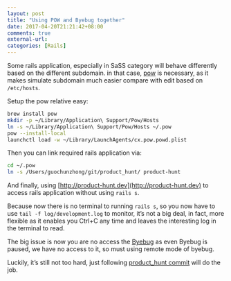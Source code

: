 ```yaml
---
layout: post
title: "Using POW and Byebug together"
date: 2017-04-20T21:21:42+08:00
comments: true
external-url: 
categories: [Rails]
---
```


Some rails application, especially in SaSS category will behave differently based on the different subdomain. in that case, [pow](http://pow.cx) is necessary, as it makes simulate subdomain much easier compare with edit based on `/etc/hosts`.

Setup the pow relative easy:

```bash
brew install pow
mkdir -p ~/Library/Application\ Support/Pow/Hosts
ln -s ~/Library/Application\ Support/Pow/Hosts ~/.pow
pow --install-local
launchctl load -w ~/Library/LaunchAgents/cx.pow.powd.plist
```

Then you can link required rails application via:

```bash
cd ~/.pow
ln -s /Users/guochunzhong/git/product_hunt/ product-hunt
```

And finally, using [http://product-hunt.dev](http://product-hunt.dev) to access rails application without using `rails s`.

Because now there is no terminal to running `rails s`, so you now have to use `tail -f log/development.log` to monitor, it’s not a big deal, in fact, more flexible as it enables you Ctrl+C any time and leaves the interesting log in the terminal to read.

The big issue is now you are no access the [Byebug](https://github.com/deivid-rodriguez/byebug) as even Byebug is paused, we have no access to it, so must using remote mode of byebug.

Luckily, it’s still not too hard, just following [product_hunt commit](https://github.com/Eric-Guo/product_hunt/commit/b995c82103d324f480d3c76a8a6943feee6f9c23) will do the job.

